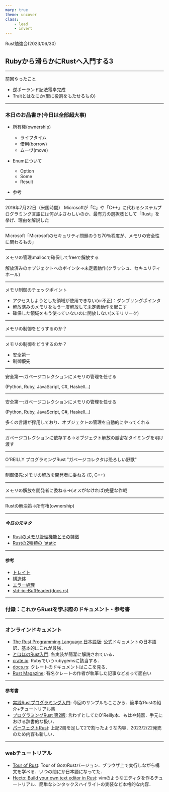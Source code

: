```yaml
---
marp: true
theme: uncover
class:
    - lead
    - invert
---
```


 Rust勉強会(2023/06/30)
## Rubyから滑らかにRustへ入門する3

---

前回やったこと
- 逆ポーランド記法電卓完成
- Traitとはなにか(型に役割をもたせるもの)

---

### 本日のお品書き(今日は全部超大事)

- 所有権(ownership)
  - ライフタイム
  - 借用(borrow)
  - ムーヴ(move)

- Enumについて
  - Option
  - Some
  - Result

- 参考

-----

2019年7月22日（米国時間）
Microsoftが「C」や「C++」に代わるシステムプログラミング言語には何がふさわしいのか、最有力の選択肢として「Rust」を挙げ、理由を解説した

---

Microsoft「Microsoftのセキュリティ問題のうち70％程度が、メモリの安全性に関わるもの」


---

メモリの管理:mallocで確保してfreeで解放する

解放済みのオブジェクトへのポインタ→未定義動作(クラッシュ、セキュリティホール)

---

メモリ制御のチェックポイント

- アクセスしようとした領域が使用できない(or不正)：ダンブリングポインタ
- 解放済みのメモリをもう一度解放して未定義動作を起こす
- 確保した領域をもう使っていないのに開放しない(メモリリーク)

---

メモリの制御をどうするのか？

---

メモリの制御をどうするのか？
- 安全第一
- 制御優先

---

安全第一:ガベージコレクションにメモリの管理を任せる

(Python, Ruby, JavaScript, C#, Haskell...)

---

安全第一:ガベージコレクションにメモリの管理を任せる

(Python, Ruby, JavaScript, C#, Haskell...)

多くの言語が採用しており、オブジェクトの管理を自動的にやってくれる

---

ガベージコレクションに依存する→オブジェクト解放の厳密なタイミングを明け渡す

---

O'REILLY プログラミングRust
"ガベージコレクタは恐ろしい野獣"

---

制御優先:メモリの解放を開発者に委ねる
(C, C++)

---

メモリの解放を開発者に委ねる→(ミスがなければ)完璧な作戦

---

Rustの解決策→所有権(ownership)

---

##### 今日の元ネタ
- [Rustのメモリ管理機能とその特徴](https://garasubo.github.io/hexo/2021/11/07/rust-memory.html)
- [Rustの2種類の 'static](https://laysakura.github.io/2020/05/21/rust-static-lifetime-and-static-bounds/)

---

#### 参考

- [トレイト](https://doc.rust-jp.rs/book-ja/ch10-02-traits.html)
- [構造体](https://doc.rust-jp.rs/book-ja/ch05-02-example-structs.html)
- [エラー処理](https://doc.rust-jp.rs/book-ja/ch09-00-error-handling.html)
- [std::io::BufReader(docs.rs)](https://doc.rust-lang.org/std/io/struct.BufReader.html)

--- 

### 付録：これからRustを学ぶ際のドキュメント・参考書

---

### オンラインドキュメント

- [The Rust Programming Language 日本語版](https://doc.rust-jp.rs/book-ja/): 公式ドキュメントの日本語訳．基本的にこれが最強．
- [とほほのRust入門](https://www.tohoho-web.com/ex/rust.html#functions): 各実装が簡潔に解説されている．
- [crate.io](https://crates.io/): Rubyでいうrubygemsに該当する．
- [docs.rs](https://docs.rs/): クレートのドキュメントはここを見る．
- [Rust Magazine](https://rustmagazine.org/): 有名クレートの作者が執筆した記事などあって面白い

---

#### 参考書
- [実践Rustプログラミング入門](https://www.shuwasystem.co.jp/book/9784798061702.html): 今回のサンプルもここから．簡単なRustの紹介+チュートリアル集
- [プログラミングRust 第2版](https://www.oreilly.co.jp/books/9784873119786/): 言わずとしてたO'Reilly本．もはや鈍器．手元における辞書的な扱い．
- [パーフェクトRust](https://gihyo.jp/book/2023/978-4-297-13322-1): 上記2冊を足して2で割ったような内容．2023/2/22発売のため内容も新しい．

---
### webチュートリアル
- [Tour of Rust](https://tourofrust.com/00_ja.html): Tour of GoのRustバージョン．ブラウザ上で実行しながら構文を学べる．いつの間にか日本語になってた．
- [Hecto: Build your own text editor in Rust](https://www.flenker.blog/hecto/): vimのようなエディタを作るチュートリアル．簡単なシンタックスハイライトの実装など本格的な内容．
